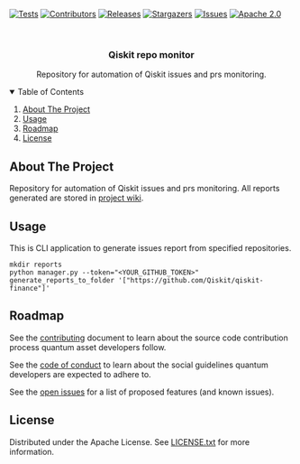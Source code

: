 [![Tests](https://github.com/qiskit-community/repo-monitor/actions/workflows/tests.yml/badge.svg?branch=main)](https://github.com/qiskit-community/repo-monitor/actions/workflows/tests.yml)
[![Contributors][contributors-shield]][contributors-url]
[![Releases][releases-shield]][releases-url]
[![Stargazers][stars-shield]][stars-url]
[![Issues][issues-shield]][issues-url]
[![Apache 2.0][license-shield]][license-url]



<!-- PROJECT LOGO -->
<br />
<p align="center">
 <h3 align="center">Qiskit repo monitor</h3>

  <p align="center">
    Repository for automation of Qiskit issues and prs monitoring.
    <br />
  </p>
</p>


<!-- TABLE OF CONTENTS -->
<details open="open">
  <summary>Table of Contents</summary>
  <ol>
    <li>
      <a href="#about-the-project">About The Project</a>
    </li>
    <li><a href="#usage">Usage</a></li>
    <li><a href="#roadmap">Roadmap</a></li>
    <li><a href="#license">License</a></li>
  </ol>
</details>



<!-- ABOUT THE PROJECT -->
## About The Project

Repository for automation of Qiskit issues and prs monitoring.
All reports generated are stored in [project wiki](https://github.com/qiskit-community/repo-monitor/wiki).

<!-- USAGE EXAMPLES -->
## Usage

This is CLI application to generate issues report from specified repositories.

```shell
mkdir reports
python manager.py --token="<YOUR_GITHUB_TOKEN>" generate_reports_to_folder '["https://github.com/Qiskit/qiskit-finance"]'
```


<!-- ROADMAP -->
## Roadmap

See the [contributing](./CONTRIBUTING.md) document to learn about the source code contribution process quantum asset developers follow.

See the [code of conduct](./CODE_OF_CONDUCT.md) to learn about the social guidelines quantum developers are expected to adhere to.

See the [open issues](https://github.com/qiskit-community/repo-monitor/issues) for a list of proposed features (and known issues).



<!-- LICENSE -->
## License

Distributed under the Apache License. See [LICENSE.txt](./LICENSE) for more information.




<!-- MARKDOWN LINKS & IMAGES -->
[contributors-shield]: https://img.shields.io/static/v1?label=CONTRIBUTORS&message=2&color=blue
[contributors-url]: https://github.com/qiskit-community/repo-monitor/graphs/contributors
[releases-shield]: https://img.shields.io/static/v1?label=RELEASES&message=0&color=purple
[releases-url]: https://github.com/qiskit-community/repo-monitor/releases
[stars-shield]: https://img.shields.io/static/v1?label=STARS&message=2&color=red
[stars-url]: https://github.com/qiskit-community/repo-monitor/stargazers
[issues-shield]: https://img.shields.io/static/v1?label=ISSUES&message=4&color=orange
[issues-url]: https://github.com/qiskit-community/repo-monitor/issues
[license-shield]: https://img.shields.io/static/v1?label=LICENSE&message=Apache2.0&color=green
[license-url]: https://github.com/qiskit-community/repo-monitor/blob/main/LICENSE
